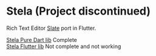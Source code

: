 # Stela (Project discontinued)

Rich Text Editor [Slate](https://github.com/ianstormtaylor/slate) port in Flutter.

[Stela Pure Dart lib](https://github.com/minheq/stela/tree/master/lib/stela) Complete   
[Stela Flutter lib](https://github.com/minheq/stela/tree/master/lib/stela_flutter) Not complete and not working
